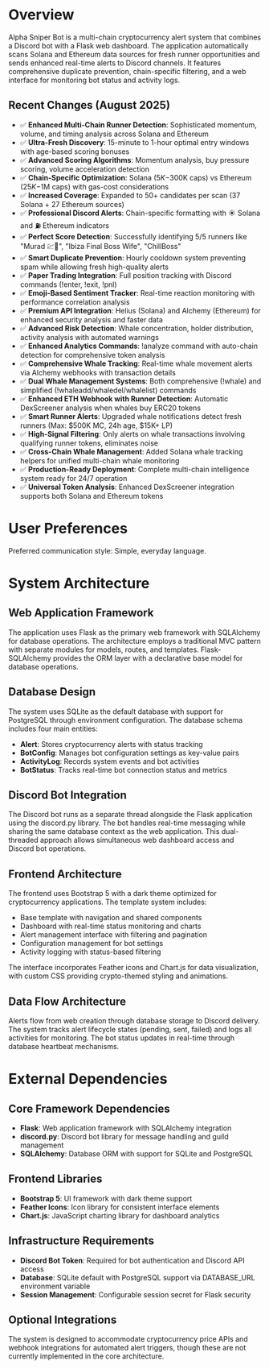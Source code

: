 # Overview

Alpha Sniper Bot is a multi-chain cryptocurrency alert system that combines a Discord bot with a Flask web dashboard. The application automatically scans Solana and Ethereum data sources for fresh runner opportunities and sends enhanced real-time alerts to Discord channels. It features comprehensive duplicate prevention, chain-specific filtering, and a web interface for monitoring bot status and activity logs.

## Recent Changes (August 2025)
- ✅ **Enhanced Multi-Chain Runner Detection**: Sophisticated momentum, volume, and timing analysis across Solana and Ethereum
- ✅ **Ultra-Fresh Discovery**: 15-minute to 1-hour optimal entry windows with age-based scoring bonuses
- ✅ **Advanced Scoring Algorithms**: Momentum analysis, buy pressure scoring, volume acceleration detection
- ✅ **Chain-Specific Optimization**: Solana ($5K-$300K caps) vs Ethereum ($25K-$1M caps) with gas-cost considerations
- ✅ **Increased Coverage**: Expanded to 50+ candidates per scan (37 Solana + 27 Ethereum sources)
- ✅ **Professional Discord Alerts**: Chain-specific formatting with ☀️ Solana and ⛽ Ethereum indicators
- ✅ **Perfect Score Detection**: Successfully identifying 5/5 runners like "Murad 💹🧲", "Ibiza Final Boss Wife", "ChillBoss"
- ✅ **Smart Duplicate Prevention**: Hourly cooldown system preventing spam while allowing fresh high-quality alerts
- ✅ **Paper Trading Integration**: Full position tracking with Discord commands (!enter, !exit, !pnl)
- ✅ **Emoji-Based Sentiment Tracker**: Real-time reaction monitoring with performance correlation analysis
- ✅ **Premium API Integration**: Helius (Solana) and Alchemy (Ethereum) for enhanced security analysis and faster data
- ✅ **Advanced Risk Detection**: Whale concentration, holder distribution, activity analysis with automated warnings
- ✅ **Enhanced Analytics Commands**: !analyze command with auto-chain detection for comprehensive token analysis
- ✅ **Comprehensive Whale Tracking**: Real-time whale movement alerts via Alchemy webhooks with transaction details
- ✅ **Dual Whale Management Systems**: Both comprehensive (!whale) and simplified (!whaleadd/whaledel/whalelist) commands
- ✅ **Enhanced ETH Webhook with Runner Detection**: Automatic DexScreener analysis when whales buy ERC20 tokens
- ✅ **Smart Runner Alerts**: Upgraded whale notifications detect fresh runners (Max: $500K MC, 24h age, $15K+ LP)
- ✅ **High-Signal Filtering**: Only alerts on whale transactions involving qualifying runner tokens, eliminates noise
- ✅ **Cross-Chain Whale Management**: Added Solana whale tracking helpers for unified multi-chain whale monitoring
- ✅ **Production-Ready Deployment**: Complete multi-chain intelligence system ready for 24/7 operation
- ✅ **Universal Token Analysis**: Enhanced DexScreener integration supports both Solana and Ethereum tokens

# User Preferences

Preferred communication style: Simple, everyday language.

# System Architecture

## Web Application Framework
The application uses Flask as the primary web framework with SQLAlchemy for database operations. The architecture employs a traditional MVC pattern with separate modules for models, routes, and templates. Flask-SQLAlchemy provides the ORM layer with a declarative base model for database operations.

## Database Design
The system uses SQLite as the default database with support for PostgreSQL through environment configuration. The database schema includes four main entities:
- **Alert**: Stores cryptocurrency alerts with status tracking
- **BotConfig**: Manages bot configuration settings as key-value pairs
- **ActivityLog**: Records system events and bot activities
- **BotStatus**: Tracks real-time bot connection status and metrics

## Discord Bot Integration
The Discord bot runs as a separate thread alongside the Flask application using the discord.py library. The bot handles real-time messaging while sharing the same database context as the web application. This dual-threaded approach allows simultaneous web dashboard access and Discord bot operations.

## Frontend Architecture
The frontend uses Bootstrap 5 with a dark theme optimized for cryptocurrency applications. The template system includes:
- Base template with navigation and shared components
- Dashboard with real-time status monitoring and charts
- Alert management interface with filtering and pagination
- Configuration management for bot settings
- Activity logging with status-based filtering

The interface incorporates Feather icons and Chart.js for data visualization, with custom CSS providing crypto-themed styling and animations.

## Data Flow Architecture
Alerts flow from web creation through database storage to Discord delivery. The system tracks alert lifecycle states (pending, sent, failed) and logs all activities for monitoring. The bot status updates in real-time through database heartbeat mechanisms.

# External Dependencies

## Core Framework Dependencies
- **Flask**: Web application framework with SQLAlchemy integration
- **discord.py**: Discord bot library for message handling and guild management
- **SQLAlchemy**: Database ORM with support for SQLite and PostgreSQL

## Frontend Libraries
- **Bootstrap 5**: UI framework with dark theme support
- **Feather Icons**: Icon library for consistent interface elements
- **Chart.js**: JavaScript charting library for dashboard analytics

## Infrastructure Requirements
- **Discord Bot Token**: Required for bot authentication and Discord API access
- **Database**: SQLite default with PostgreSQL support via DATABASE_URL environment variable
- **Session Management**: Configurable session secret for Flask security

## Optional Integrations
The system is designed to accommodate cryptocurrency price APIs and webhook integrations for automated alert triggers, though these are not currently implemented in the core architecture.